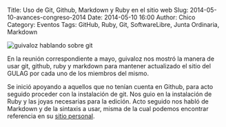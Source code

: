 Title: Uso de Git, Github, Markdown y Ruby en el sitio web
Slug: 2014-05-10-avances-congreso-2014
Date: 2014-05-10 16:00
Author: Chico
Category: Eventos
Tags: GitHub, Ruby, Git, SoftwareLibre, Junta Ordinaria, Markdown


<img class="img-fluid" src="{attach}2014-05-10-git-ruby/md-rb-git-github-mayo-2014.jpg" alt="guivaloz hablando sobre git">

En la reunión correspondiente a mayo, guivaloz nos mostró la manera de usar git, github, ruby y markdown para mantener actualizado el sitio del GULAG por cada uno de los miembros del mismo.

Se inició apoyando a aquellos que no tenían cuenta en Github, para acto seguido proceder con la instalación de git. Nos guio en la instalación de Ruby y las joyas necesarias para la edición. Acto seguido nos habló de Markdown y de la sintaxis a usar, misma de la cual podemos encontrar referencia en su [sitio personal](https://movimientolibre.com/apuntes/markdown/).
